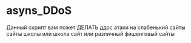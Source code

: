 # asyns_DDoS
Данный скрипт вам пожет ДЕЛАТЬ ддос атаки на слабенький сайты сайты школы или школа сайт или различный фишенговый сайты 
